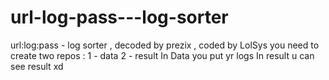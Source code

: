 # url-log-pass---log-sorter
url:log:pass - log sorter , decoded by prezix , coded by LolSys
you need to create two repos :
1 - data
2 - result
In Data you put yr logs
In result u can see result xd

